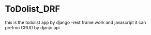 # ToDolist_DRF
this is  the todolist app by django -rest frame work and javascript
it can prefron CRUD by djanjo api
